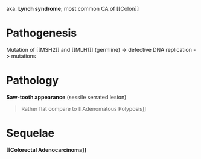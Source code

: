 aka. **Lynch syndrome**; most common CA of [[Colon]]

# Pathogenesis
Mutation of [[MSH2]] and [[MLH1]] (germline) -> defective DNA replication -> mutations

# Pathology
**Saw-tooth appearance** (sessile serrated lesion)
> Rather flat compare to [[Adenomatous Polyposis]]

# Sequelae
**[[Colorectal Adenocarcinoma]]**